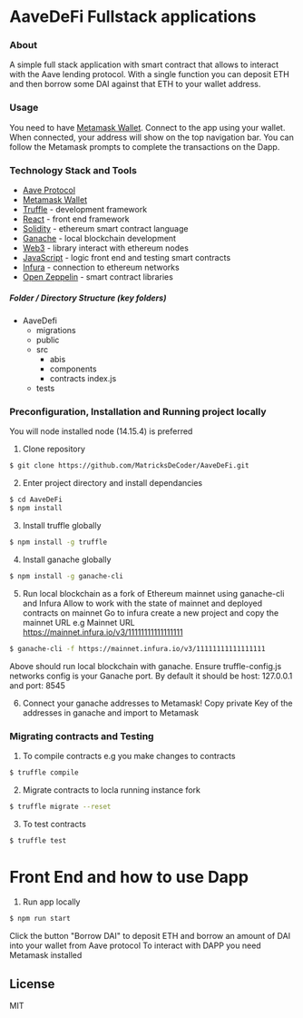 # AaveDeFi Fullstack applications 

### About
A simple full stack application with smart contract that allows to interact with the Aave lending protocol.
With a single function you can deposit ETH and then borrow some DAI against that ETH to your wallet address. 

### Usage
You need to have [Metamask Wallet](https://metamask.io/). Connect to the app using your wallet. When connected, your address will show on the top navigation bar. You can follow the Metamask prompts to complete the transactions on the Dapp.

### Technology Stack and Tools

* [Aave Protocol](https://aave.com/)
* [Metamask Wallet](https://metamask.io/)
* [Truffle](https://www.trufflesuite.com/) - development framework
* [React](https://reactjs.org/) - front end framework
* [Solidity](https://docs.soliditylang.org/en/v0.7.4/) - ethereum smart contract language
* [Ganache](https://www.trufflesuite.com/ganache) - local blockchain development
* [Web3](https://web3js.readthedocs.io/en/v1.3.0/) - library interact with ethereum nodes 
* [JavaScript](https://www.javascript.com/) - logic front end and testing smart contracts
* [Infura](https://infura.io/) - connection to ethereum networks 
* [Open Zeppelin](https://infura.io/) - smart contract libraries 

##### Folder / Directory Structure (key folders)
* AaveDefi
  * migrations 
  * public 
  * src
    * abis
    * components
    * contracts
    index.js
  * tests

### Preconfiguration, Installation and Running project locally 

You will node installed node (14.15.4) is preferred

1. Clone repository 
```sh
$ git clone https://github.com/MatricksDeCoder/AaveDeFi.git
```

2. Enter project directory and install dependancies
```sh
$ cd AaveDeFi
$ npm install 
```

3. Install truffle globally 
```sh
$ npm install -g truffle
```

4. Install ganache globally 
```sh
$ npm install -g ganache-cli
```

5. Run local blockchain as a fork of Ethereum mainnet using ganache-cli and Infura 
Allow to work with the state of mainnet and deployed contracts on mainnet
Go to infura create a new project and copy the mainnet URL 
e.g Mainnet URL https://mainnet.infura.io/v3/11111111111111111
```sh
$ ganache-cli -f https://mainnet.infura.io/v3/11111111111111111
```
Above should run local blockchain with ganache. 
Ensure truffle-config.js networks config is your Ganache port. 
By default it should be host: 127.0.0.1 and port: 8545 

6. Connect your ganache addresses to Metamask! 
Copy private Key of the addresses in ganache and import to Metamask

### Migrating contracts and Testing

1. To compile contracts e.g you make changes to contracts
```sh
$ truffle compile 
```

2. Migrate contracts to locla running instance fork
```sh
$ truffle migrate --reset 
```

3. To test contracts 
```sh
$ truffle test
```

# Front End and how to use Dapp

1. Run app locally 
```sh
$ npm run start
```

Click the button "Borrow DAI" to deposit ETH and borrow an amount of DAI into your wallet from Aave protocol
To interact with DAPP you need Metamask installed

License
----
MIT


